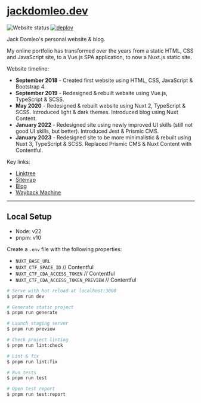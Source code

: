 # [jackdomleo.dev](https://jackdomleo.dev)

![Website status](https://img.shields.io/website?down_color=red&down_message=offline&up_color=green&up_message=online&url=https%3A%2F%2Fjackdomleo.dev "Website status")
[![deploy](https://github.com/jackdomleo7/jackdomleo.dev/actions/workflows/deploy.yml/badge.svg)](https://github.com/jackdomleo7/jackdomleo.dev/actions/workflows/deploy.yml)

Jack Domleo's personal website & blog.

My online portfolio has transformed over the years from a static HTML, CSS and JavaScript site, to a Vue.js SPA application, to now a Nuxt.js static site.

Website timeline:
- **September 2018** - Created first website using HTML, CSS, JavaScript & Bootstrap 4.
- **September 2019** - Redesigned & rebuilt website using Vue.js, TypeScript & SCSS.
- **May 2020** - Redesigned & rebuilt website using Nuxt 2, TypeScript & SCSS. Introduced light & dark themes. Introduced blog using Nuxt Content.
- **January 2022** - Redesigned site using newly improved UI skills (still not good UI skills, but better). Introduced Jest & Prismic CMS.
- **January 2023** - Redesigned site to be more minimalistic & rebuilt using Nuxt 3, TypeScript & SCSS. Replaced Prismic CMS & Nuxt Content with Contentful.

Key links:
- [Linktree](https://jackdomleo.dev/links)
- [Sitemap](https://jackdomleo.dev/sitemap.xml)
- [Blog](https://jackdomleo.dev/blog)
- [Wayback Machine](https://web.archive.org/web/20230000000000*/https://jackdomleo.dev)

---

## Local Setup

- Node: v22
- pnpm: v10

Create a `.env` file with the following properties:
- `NUXT_BASE_URL`
- `NUXT_CTF_SPACE_ID` // Contentful
- `NUXT_CTF_CDA_ACCESS_TOKEN` // Contentful
- `NUXT_CTF_CDA_ACCESS_TOKEN_PREVIEW` // Contentful

```bash
# Serve with hot reload at localhost:3000
$ pnpm run dev

# Generate static project
$ pnpm run generate

# Launch staging server
$ pnpm run preview

# Check project linting
$ pnpm run lint:check

# Lint & fix
$ pnpm run lint:fix

# Run tests
$ pnpm run test

# Open test report
$ pnpm run test:report
```